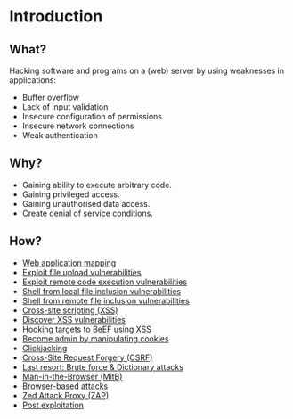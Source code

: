 # Introduction

## What?

Hacking software and programs on a (web) server by using weaknesses in applications:

* Buffer overflow
* Lack of input validation
* Insecure configuration of permissions
* Insecure network connections
* Weak authentication

## Why?

* Gaining ability to execute arbitrary code.
* Gaining privileged access.
* Gaining unauthorised data access.
* Create denial of service conditions.

## How?

* [Web application mapping](mapping.md)
* [Exploit file upload vulnerabilities](file-upload.md)
* [Exploit remote code execution vulnerabilities](rce.md)
* [Shell from local file inclusion vulnerabilities](lfi.md)
* [Shell from remote file inclusion vulnerabilities](rfi.md)
* [Cross-site scripting (XSS)](xss.md)
* [Discover XSS vulnerabilities](xss-context.md)
* [Hooking targets to BeEF using XSS](hook-to-beef.md)
* [Become admin by manipulating cookies](cookies.md)
* [Clickjacking](clickjacking.md)
* [Cross-Site Request Forgery (CSRF)](csrf.md)
* [Last resort: Brute force & Dictionary attacks](last-resort.md)
* [Man-in-the-Browser (MitB)](mitb.md)
* [Browser-based attacks](browser-based.md)
* [Zed Attack Proxy (ZAP)](zap.md)
* [Post exploitation](post-exploitation.md)
